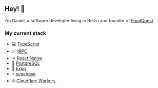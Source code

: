 ## Hey! 🦦
I'm Daniel, a software developer living in Berlin and founder of [FoodQuest](https://food.quest)<br/>

### My current stack
- 💻 <a href="https://typescriptlang.org/" target="_blank" rel="noopener noreferrer">TypeScript</a>
- 🪄 <a href="https://trpc.io/" target="_blank" rel="noopener noreferrer">tRPC</a>
- ⚛️ <a href="https://reactnative.dev/" target="_blank" rel="noopener noreferrer">React Native</a>
- 🐘 <a href="https://postgresql.org/" target="_blank" rel="noopener noreferrer">PostgreSQL</a>
- 📱 <a href="https://expo.dev/" target="_blank" rel="noopener noreferrer">Expo</a>
- ⚡️ <a href="https://supabase.com/" target="_blank" rel="noopener noreferrer">supabase</a>
- 🌐 <a href="https://workers.cloudflare.com/" target="_blank" rel="noopener noreferrer">Cloudflare Workers</a>
